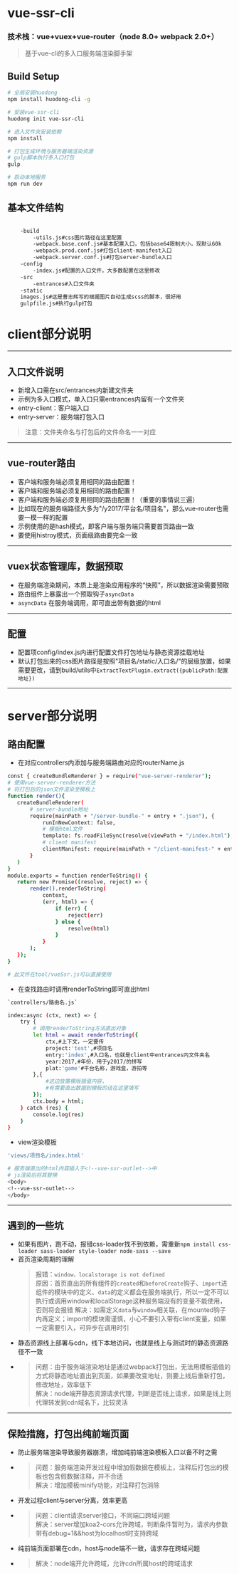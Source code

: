 # vue-ssr-cli

### 技术栈：vue+vuex+vue-router（node 8.0+   webpack 2.0+）

> 基于vue-cli的多入口服务端渲染脚手架

## Build Setup

``` bash
# 全局安装huodong
npm install huodong-cli -g

# 安装vue-ssr-cli
huodong init vue-ssr-cli

# 进入文件夹安装依赖
npm install

# 打包生成环境与服务器端渲染资源
# gulp脚本执行多入口打包
gulp

# 启动本地服务
npm run dev

```

## 基本文件结构

```bash

    -build
        -utils.js#css图片路径在这里配置
        -webpack.base.conf.js#基本配置入口，包括base64限制大小，现默认60k
        -webpack.prod.conf.js#打包client-manifest入口
        -webpack.server.conf.js#打包server-bundle入口
    -config
        -index.js#配置的入口文件，大多数配置在这里修改
    -src
        -entrances#入口文件夹
    -static
    images.js#这是曹志辉写的根据图片自动生成scss的脚本，很好用
    gulpfile.js#执行gulp打包

```
# client部分说明
---
## 入口文件说明
* 新增入口需在src/entrances内新建文件夹
* 示例为多入口模式，单入口只需entrances内留有一个文件夹
* entry-client：客户端入口
* entry-server：服务端打包入口
> 注意：文件夹命名与打包后的文件命名一一对应

---

## vue-router路由
* 客户端和服务端必须复用相同的路由配置！
* 客户端和服务端必须复用相同的路由配置！
* 客户端和服务端必须复用相同的路由配置！（重要的事情说三遍）
* 比如现在的服务端路径大多为"/y2017/平台名/项目名"，那么vue-router也需要一模一样的配置
* 示例使用的是hash模式，即客户端与服务端只需要首页路由一致
* 要使用histroy模式，页面级路由要完全一致

---
## vuex状态管理库，数据预取
* 在服务端渲染期间，本质上是渲染应用程序的“快照”，所以数据渲染需要预取
* 路由组件上暴露出一个预取钩子`asyncData`
* `asyncData` 在服务端调用，即可直出带有数据的html

---
## 配置
* 配置项config/index.js内进行配置文件打包地址与静态资源挂载地址  
* 默认打包出来的css图片路径是按照"项目名/static/入口名/"的层级放置，如果需要更改，请到build/utils中`ExtractTextPlugin.extract({publicPath:配置地址})`  

---
# server部分说明

## 路由配置
* 在对应controllers内添加与服务端路由对应的routerName.js
 ``` bash
const { createBundleRenderer } = require("vue-server-renderer");
# 使用vue-server-renderer方法
# 将打包后的json文件渲染至模板上
function render(){
    createBundleRenderer(
        # server-bundle地址
        require(mainPath + "/server-bundle-" + entry + ".json"), {
            runInNewContext: false,
            # 模板html文件
            template: fs.readFileSync(resolve(viewPath + "/index.html"), "utf-8"),
            # client manifest
            clientManifest: require(mainPath + "/client-manifest-" + entry + ".json")
        }
    )
}
module.exports = function renderToString() {
    return new Promise((resolve, reject) => {
        render().renderToString(
            context,
            (err, html) => {
                if (err) {
                    reject(err)
                } else {
                    resolve(html)
                }
            }
        );
    });
}

# 此文件在tool/vueSsr.js可以直接使用

 ```
* 在查找路由时调用renderToString即可直出html
``` bash
`controllers/路由名.js`

index:async (ctx, next) => {
    try {
        # 调用renderToString方法直出对象
        let html = await renderToString({
            ctx,#上下文，一定要传
            project:'test',#项目名
            entry:'index',#入口名，也就是client中entrances内文件夹名
            year:2017,#年份，用于y2017/的拼写
            plat:'game'#平台名称，游戏盒，游拍等
        },{
            #这边放置模版插值内容，
            #有需要直出数据到模板的话在这里填写
        });
        ctx.body = html;
    } catch (res) {
        console.log(res)
    }
}
```
* view渲染模板
```bash
'views/项目名/index.html'

# 服务端直出的html内容插入于<!--vue-ssr-outlet-->中
# js渲染后将其替换
<body>
<!--vue-ssr-outlet-->
</body>

```
---
## 遇到的一些坑

* 如果有图片，跑不动，报错css-loader找不到依赖，需重新`npm install css-loader sass-loader style-loader node-sass --save `   
* 首页渲染周期的理解
  >报错：`window，localstorage is not defined`  
  >原因：首页直出的所有组件的`created`和`beforeCreate`钩子、`import`进组件的模块中的定义、`data`的定义都会在服务端执行，所以一定不可以执行或调用window和localStorage这种服务端没有的变量不能使用，否则将会报错
  >解决：如需定义`data`与`window`相关联，在mounted钩子内再定义；import的模块需谨慎，小心不要引入带有client变量，如果一定需要引入，可异步在调用时引  
* 静态资源线上部署与cdn，线下本地访问，也就是线上与测试时的静态资源路径不一致
* >问题：由于服务端渲染地址是通过webpack打包出，无法用模板插值的方式将静态地址直出到页面，如果要改变地址，则要上线后重新打包，修改地址，效率低下  
  >解决：node端开静态资源请求代理，判断是否线上请求，如果是线上则代理转发到cdn域名下，比较灵活
---
## 保险措施，打包出纯前端页面

* 防止服务端渲染导致服务器崩溃，增加纯前端渲染模板入口以备不时之需
* >问题：服务端渲染开发过程中增加假数据在模板上，注释后打包出的模板也包含假数据注释，并不合适  
  >解决：增加模板minify功能，对注释打包消除
* 开发过程client与server分离，效率更高
* >问题：client请求server接口，不同端口跨域问题  
  >解决：server增加koa2-cors允许跨域，判断条件暂时为，请求内参数带有debug=1&&host为localhost时支持跨域 
* 纯前端页面部署在cdn，host与node端不一致，请求存在跨域问题
* >解决：node端开允许跨域，允许cdn所属host的跨域请求

